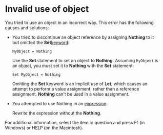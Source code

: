 
# Invalid use of object

You tried to use an object in an incorrect way. This error has the following causes and solutions:


- You tried to discontinue an object reference by assigning  **Nothing** to it but omitted the **Set**[keyword](b8bdf64f-5920-1ae9-16d0-b26d09524a30.md):
    
  ```
  MyObject = Nothing 
  ```


    Use the  **Set** statement to set an object to **Nothing**. Assuming `MyObject` is an object, you must set it to **Nothing** with the **Set** statement:
    


  ```
  Set MyObject = Nothing 
  ```


    Omitting the  **Set** keyword is an implicit use of **Let**, which causes an attempt to perform a value assignment, rather than a reference assignment. **Nothing** can't be used in a value assignment.
    
- You attempted to use Nothing in an [expression](b8bdf64f-5920-1ae9-16d0-b26d09524a30.md).
    
    Rewrite the expression without the  **Nothing**.
    

For additional information, select the item in question and press F1 (in Windows) or HELP (on the Macintosh).

